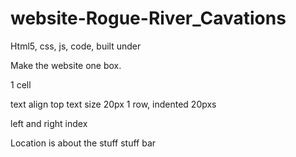 # website-Rogue-River_Cavations
Html5, css, js, code, built under



Make the website one box.

1 cell

text align top
text size 20px
1 row, indented 20pxs

left and right index

Location is about the stuff stuff bar
